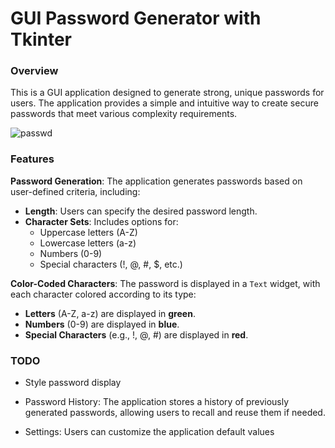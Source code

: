 # GUI Password Generator with Tkinter


### Overview
This is a GUI application designed to generate strong, unique passwords for users. The application provides a simple and intuitive way to create secure passwords that meet various complexity requirements.

![passwd](https://github.com/user-attachments/assets/95b5836d-9625-40f7-b8f2-ef817de7a9ed)



### Features
**Password Generation**: The application generates passwords based on user-defined criteria, including:
  - **Length**: Users can specify the desired password length.
  - **Character Sets**: Includes options for:
    - Uppercase letters (A-Z)
    - Lowercase letters (a-z)
    - Numbers (0-9)
    - Special characters (!, @, #, $, etc.)

**Color-Coded Characters**: The password is displayed in a `Text` widget, with each character colored according to its type:
  - **Letters** (A-Z, a-z) are displayed in **green**.
  - **Numbers** (0-9) are displayed in **blue**.
  - **Special Characters** (e.g., !, @, #) are displayed in **red**.



### TODO
- Style password display
- Password History: The application stores a history of previously generated passwords, allowing users to recall and reuse them if needed.

- Settings: Users can customize the application default values
